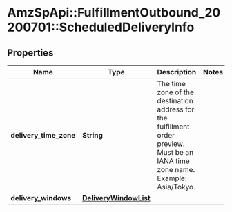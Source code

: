 # AmzSpApi::FulfillmentOutbound_20200701::ScheduledDeliveryInfo

## Properties
Name | Type | Description | Notes
------------ | ------------- | ------------- | -------------
**delivery_time_zone** | **String** | The time zone of the destination address for the fulfillment order preview. Must be an IANA time zone name. Example: Asia/Tokyo. | 
**delivery_windows** | [**DeliveryWindowList**](DeliveryWindowList.md) |  | 


